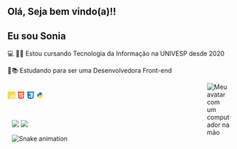 ## Olá, Seja bem vindo(a)!!
## Eu sou **Sonia**

:computer: :woman_student: Estou cursando Tecnologia da Informação na UNIVESP desde 2020

🚀📚 Estudando para ser uma Desenvolvedora Front-end
 
 <img align="right" width="10%" src="https://octodex.github.com/images/octoliberty.png" hspace="1%" alt="Meu avatar com um computador na mão">
<div style="display: inline_block" style="margin: 10px"><br>
  <img align="center" alt="Js" width="3.5%" src="https://raw.githubusercontent.com/devicons/devicon/master/icons/javascript/javascript-plain.svg">
  
  <img align="center" alt="HTML" width="3.5%" src="https://raw.githubusercontent.com/devicons/devicon/master/icons/html5/html5-original.svg">
  
  <img align="center" alt="CSS" width="3.5%" src="https://raw.githubusercontent.com/devicons/devicon/master/icons/css3/css3-original.svg">
  
  <img align="center" alt="Python" width="3.5%" src="https://raw.githubusercontent.com/devicons/devicon/master/icons/python/python-original.svg">
</div>
  
##

<div style="margin: 10px"><br>
  <a href="mailto:soniamagosso@protonmail.com"><img src="https://img.shields.io/badge/Gmail-D14836?style=for-the-badge&logo=gmail&logoColor=white" target="_blank"></a>
  <a href="https://www.linkedin.com/in/sonia-barros-bb0170112/" target="_blank"><img src="https://img.shields.io/badge/-LinkedIn-%230077B5?style=for-the-badge&logo=linkedin&logoColor=white" target="_blank"></a> 
    
   ![Snake animation](https://github.com/Soniamagosso/Soniamagosso/blob/output/github-contribution-grid-snake.svg)
</div>

